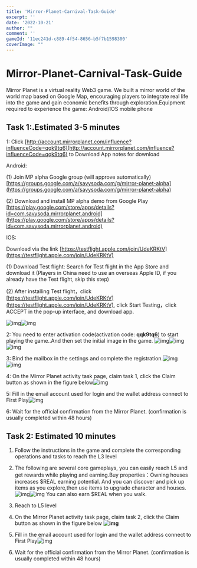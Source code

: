 ```yaml
---
title: 'Mirror-Planet-Carnival-Task-Guide'
excerpt: ''
date: '2022-10-21'
author: "" 
comment: ''
gameId: '11ec241d-c889-4f54-8656-b5f7b1598300'
coverImage: ""
---
```


# Mirror-Planet-Carnival-Task-Guide

Mirror Planet is a virtual reality Web3 game. We built a mirror world of the world map based on Google Map, encouraging players to integrate real life into the game and gain economic benefits through exploration.Equipment required to experience the game: Android/IOS mobile phone

## Task 1:.Estimated 3-5 minutes

1: Click [http://account.mirrorplanet.com/influence?influenceCode=qqk9tq6](http://account.mirrorplanet.com/influence?influenceCode=qqk9tq6) to Download App
notes for download

Android:

(1) Join MP alpha Google group (will approve automatically) [https://groups.google.com/a/savysoda.com/g/mirror-planet-alpha](https://groups.google.com/a/savysoda.com/g/mirror-planet-alpha)

(2) Download and install MP alpha demo from Google Play [https://play.google.com/store/apps/details?id=com.savysoda.mirrorplanet.android](https://play.google.com/store/apps/details?id=com.savysoda.mirrorplanet.android)

IOS: 

Download via the link [https://testflight.apple.com/join/UdeKRKtV](https://testflight.apple.com/join/UdeKRKtV)

(1) Download Test flight: Search for Test flight in the App Store and download it (Players in China need to use an overseas Apple ID, if you already have the Test flight, skip this step)

(2) After installing Test flight，click [https://testflight.apple.com/join/UdeKRKtV](https://testflight.apple.com/join/UdeKRKtV), click Start Testing，click ACCEPT in the pop-up interface, and download app.

![img](https://lh5.googleusercontent.com/P3HecRprsif05XYb-sYzUClWf-wlkPrIqYHNKKjNWYf_AvoZnWr0CPNKik8wUFFiiSRA7yYqbS3F7PY6xfEphrLZeecMqb3drXK-IqvyCWNoNtF6TT0i9fRcTkF8g72MxRFbhBkqfr68jr603ju4-ND97g27E4uTulpST3l1GdN49cc_wbqkmW1T8fKu9sdUn_Cwh_SDWg)![img](https://lh5.googleusercontent.com/KNmSydEtXz5-STldkb0ssaZleD6XNfZBaEJctZOXUAjPDzkvQpXx7miJ3aOi3YLeJyC1sUW6031BlcZ7FgY1JATrrz6bH3FZk3tkVXdXPl1foKFVKvZ4dNJi7RYG30BOxa7eXf5i-qdaXnusSX2dWHSlsPoNEStzTYcuCnxMqOZo6qRuHo-wfXDF25BlcJ_Qu2OXuFJv1w)

2: You need to enter activation code(activation code: **qqk9tq6**) to start playing the game..And then set the initial image in the game.
![img](https://lh4.googleusercontent.com/DPZSSM2seHECEm3BLEg9IKhUEz6iM5iYwBhyHci_BLRCLgOmQWVC8ZXkTH8LhyhP-79d3ca1zEfv4tkxpvK2_0PXRmMS3x4DgdtshU6lUIJNh5mbAua6rHBU5_aomOhgeyFwK6iMi32u74PW9fmCqq53Xug194-wn_qKtej2IXmm8YwkeX5IwQnboAjJBF9HqQ8_hqhT9w)![img](https://lh6.googleusercontent.com/_AFBKkwr77LrtaFRUb362V08zDGKrhkHnKsB8NSbJ49bdRi8n9cGlYTMP0EDWSNoXfG7_K9PWilaO_Ge9XXCjVnK1HI2Gin59pddT_SrvpmR8zbtzeoCe1b_ptqotiHEFwJU4p1KPHu6go55FygvoVaRbL0WvNvXXn17-qOXvMVWSCYWPLO02Xf74db3C2pv71a4vKEqwA)![img](https://lh5.googleusercontent.com/vxGwOGklaJ2jzBomQ3lnvZp2YaSQZjTMM3X0k2XCJe1WQgBK5vA8bPAxJpDR_ypYlIux1RchHPk3yVX9EaJS_Y3bV4x2XgXEASmauSguRmAUvSaDhKws9r8bwtkCtvHLVbXLsaaF6tMOQnytXET5Vvy-1kGekESjc-Res8SP3gZAFiNMbjhcPJpfN6M-bGMuvey7m4sROQ)

3: Bind the mailbox in the settings and complete the registration.![img](https://lh6.googleusercontent.com/_pkPEfs_GDCiy6dfQDYhUhKjl-AqJtLZ0S9D1n8HMswZZu5ycTftKMzzuYNgPZj4Rkt9GsqVTyiXwPLVMJWLuOJft7xhy-W1Atw2xsLPQIbAGyak88-95q6Lnx_TeeHPx03ity5nMSKH0vHqZZX1LSde3vhnscAqw9l3pSkk3p5u2U1EWJ_hbE_z0S8O9I6wyuBvIWk9_w)![img](https://lh4.googleusercontent.com/tstoFyERCAQBnf_F_ZTo3E8AoBXutE6QYHZHHDK-1atDLHRnoZB-W7NtJt4TnSLb8WXllpl5SppTwXP4nyZ3qMkfDFQvtWkDvIWtZP8D9p2GxPNsl2JvurkdNxO3OC0Z0HxBf24mDqgKSL8IFK6rF0vaC8Y82ZKFwQ2H8RrGxJiy5tDeQOISJBeatRluqC1f7W3TmBmdEg)

4: On the Mirror Planet activity task page, claim task 1, click the Claim button as shown in the figure below![img](https://lh3.googleusercontent.com/6HOGeHTixPAOzNkqguNEI80buW3NX12R0JpwgLfdWVdbjeZlgNCQq6WYEj4pJDJBAA8sYFPfMPEvhDkfaLVuOqDNanbLQeYLb0p0UgqI2IKTPTPLIQwvlRIrK7ZlAVaaQd7NzuNQ1qhIZ75Xr5MjejweLObwP0_wGMGQbOZCjC5GAK8dRlUoJmAkkcemxdp_)

5: Fill in the email account used for login and the wallet address connect to First Play![img](https://lh6.googleusercontent.com/9sRK9RKxJzLpEPRuEBz-8vtNo5ak0j-n11_SYBUG2FbjmUtkwkyA-uKpHQMa7MOEFc-69xuXNxY-4wDF-bnsSHeEK1rCI6n9wYUv5JeJ-0GZ8VXj7PEuiiKbx0-Szs6r77Z4ctKXxGMoOxDvdwvvJbP1HIK0bg8sAp9-sHIkUtHeZm7-Z37w5oDf4Ze3Dbj1)

6: Wait for the official confirmation from the Mirror Planet. (confirmation is usually completed within 48 hours)

## Task 2: Estimated 10 minutes

1. Follow the instructions in the game and complete the corresponding operations and tasks to reach the L3 level

2. The following are several core gameplays, you can easily reach L5 and get rewards while playing and earning.Buy properties：Owning houses increases $REAL earning potential. And you can discover and pick up items as you explore,then use items to upgrade character and houses.![img](https://lh5.googleusercontent.com/3kIxNKi_7PeyCr8YdYq5KsE9tiPikId97CiyLfSXNkudjy6MyXCNlrjzpXiTVWwb2_ZoRN_4QW-eeiIf58228qljf7OuXYrOMrDMcPFqr9_RaJZaTdjqVLMOI93TH2EmsAuvkui3nX0VsDG8DiD6CWM2L26LgzZHTcEqeF1OvYe_zGccCTU_uPmI_2Naog9lEpMrEo7KJA)![img](https://lh4.googleusercontent.com/72pFoXgsQ1m19OAOuJGXVBE4BISq4i6oiPeXGgyBWrM9SClOCRhv7mqlARuiW1kQxNm0AGX7T5iIAlnGwOqu60bYOqPuDYp5PYQadKdExMU7p8QiFOvKpIL__-_MhJy5H5ojU_zNFI2CiYrWdXkIu-WyYy2E5We-QBudS0Ayqqq1lX73810CcPKnL9H6jhYw6S9KfMgTaQ)
You can also earn $REAL when you walk.

3. Reach to L5 level

4. On the Mirror Planet activity task page, claim task 2, click the Claim button as shown in the figure below
**![img](https://lh6.googleusercontent.com/wXKDOejhqsub-sah5p23nILoR8ueKqDJ9Bgy9NqmwBGLutEWrZe8UUUDtQnWbJA-bIpqFlRqsM3GvVCwmlX2zNjCQuE53Yv1hIiigVdOMusrZT02plVHZVyD6v8q6eUMa1UKvYOHVYzzMVCvph_32WZWQQ2DXWpg8Ymf__iMuqGNgrZ84KqbLkiWYwCoRR8L)**

5. Fill in the email account used for login and the wallet address connect to First Play![img](https://lh6.googleusercontent.com/p6DujZ-8AT68r6taijOsZVvwaaOfxCv5h7TNoGVSpfUZK0cc4pErGtY-EYvts8mXAVxTVt7lKuuMeoW_Tsm0fheuvpSkWSj4Z3aBVas5zG15mjneqYp7G9qgEGsUM11qvE8j9AAvNw68U56Q0s-_qMRP0Uxu7-EkWAxLMgcAsXXsRWsKiLXakJ91nimszkT6)

6. Wait for the official confirmation from the Mirror Planet. (confirmation is usually completed within 48 hours)